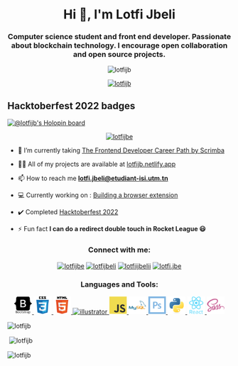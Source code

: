 <h1 align="center">Hi 👋, I'm Lotfi Jbeli</h1>
<h3 align="center">Computer science student and front end developer. Passionate about blockchain technology. I encourage open collaboration and open source projects.</h3>

<p align="center"> <img src="https://komarev.com/ghpvc/?username=lotfijb&label=Profile%20views&color=0e75b6&style=flat" alt="lotfijb" /> </p>

<p align="center"> <a href="https://github.com/ryo-ma/github-profile-trophy"><img src="https://github-profile-trophy.vercel.app/?username=lotfijb" alt="lotfijb" /></a> </p>

## Hacktoberfest 2022 badges
[![@lotfijb's Holopin board](https://holopin.me/lotfijb)](https://holopin.io/@lotfijb)

<p align="center"> <a href="https://twitter.com/lotfijbe" target="blank"><img src="https://img.shields.io/twitter/follow/lotfijbe?logo=twitter&style=for-the-badge" alt="lotfijbe" /></a> </p>

- 🌱 I’m currently taking [The Frontend Developer Career Path by Scrimba](https://scrimba.com/learn/frontend)

- 👨‍💻 All of my projects are available at [lotfijb.netlify.app](https://lotfijb.netlify.app)

- 📫 How to reach me **lotfi.jbeli@etudiant-isi.utm.tn**

- 💻 Currently working on : [Building a browser extension](https://github.com/lotfijb/bullet-journal-extension)

- ✔️ Completed [Hacktoberfest 2022](https://hacktoberfest.com)

- ⚡ Fun fact **I can do a redirect double touch in Rocket League 😃**

<h3 align="center">Connect with me:</h3>
<p align="center">
<a href="https://twitter.com/lotfijbe" target="blank"><img align="center" src="https://raw.githubusercontent.com/rahuldkjain/github-profile-readme-generator/master/src/images/icons/Social/twitter.svg" alt="lotfijbe" height="30" width="40" /></a>
<a href="https://linkedin.com/in/lotfijbeli" target="blank"><img align="center" src="https://raw.githubusercontent.com/rahuldkjain/github-profile-readme-generator/master/src/images/icons/Social/linked-in-alt.svg" alt="lotfijbeli" height="30" width="40" /></a>
<a href="https://fb.com/lotfiijbelii" target="blank"><img align="center" src="https://raw.githubusercontent.com/rahuldkjain/github-profile-readme-generator/master/src/images/icons/Social/facebook.svg" alt="lotfiijbelii" height="30" width="40" /></a>
<a href="https://instagram.com/lotfi.jbe" target="blank"><img align="center" src="https://raw.githubusercontent.com/rahuldkjain/github-profile-readme-generator/master/src/images/icons/Social/instagram.svg" alt="lotfi.jbe" height="30" width="40" /></a>
</p>

<h3 align="center">Languages and Tools:</h3>
<p align="center"> <a href="https://getbootstrap.com" target="_blank" rel="noreferrer"> <img src="https://raw.githubusercontent.com/devicons/devicon/master/icons/bootstrap/bootstrap-plain-wordmark.svg" alt="bootstrap" width="40" height="40"/> </a> <a href="https://www.w3schools.com/css/" target="_blank" rel="noreferrer"> <img src="https://raw.githubusercontent.com/devicons/devicon/master/icons/css3/css3-original-wordmark.svg" alt="css3" width="40" height="40"/> </a> <a href="https://www.w3.org/html/" target="_blank" rel="noreferrer"> <img src="https://raw.githubusercontent.com/devicons/devicon/master/icons/html5/html5-original-wordmark.svg" alt="html5" width="40" height="40"/> </a> <a href="https://www.adobe.com/in/products/illustrator.html" target="_blank" rel="noreferrer"> <img src="https://www.vectorlogo.zone/logos/adobe_illustrator/adobe_illustrator-icon.svg" alt="illustrator" width="40" height="40"/> </a> <a href="https://developer.mozilla.org/en-US/docs/Web/JavaScript" target="_blank" rel="noreferrer"> <img src="https://raw.githubusercontent.com/devicons/devicon/master/icons/javascript/javascript-original.svg" alt="javascript" width="40" height="40"/> </a> <a href="https://www.mysql.com/" target="_blank" rel="noreferrer"> <img src="https://raw.githubusercontent.com/devicons/devicon/master/icons/mysql/mysql-original-wordmark.svg" alt="mysql" width="40" height="40"/> </a> <a href="https://www.photoshop.com/en" target="_blank" rel="noreferrer"> <img src="https://raw.githubusercontent.com/devicons/devicon/master/icons/photoshop/photoshop-line.svg" alt="photoshop" width="40" height="40"/> </a> <a href="https://www.python.org" target="_blank" rel="noreferrer"> <img src="https://raw.githubusercontent.com/devicons/devicon/master/icons/python/python-original.svg" alt="python" width="40" height="40"/> </a> <a href="https://reactjs.org/" target="_blank" rel="noreferrer"> <img src="https://raw.githubusercontent.com/devicons/devicon/master/icons/react/react-original-wordmark.svg" alt="react" width="40" height="40"/> </a> <a href="https://sass-lang.com" target="_blank" rel="noreferrer"> <img src="https://raw.githubusercontent.com/devicons/devicon/master/icons/sass/sass-original.svg" alt="sass" width="40" height="40"/> </a> </p>

<p><img align="center" src="https://github-readme-stats.vercel.app/api/top-langs?username=lotfijb&show_icons=true&locale=en&layout=compact" alt="lotfijb" /></p>

<p>&nbsp;<img align="center" src="https://github-readme-stats.vercel.app/api?username=lotfijb&show_icons=true&locale=en" alt="lotfijb" /></p>

<p><img align="center" src="https://github-readme-streak-stats.herokuapp.com/?user=lotfijb&" alt="lotfijb" /></p>
